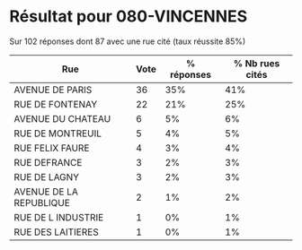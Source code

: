 # Résultat pour 080-VINCENNES

Sur 102 réponses dont 87 avec une rue cité (taux réussite 85%)

| Rue | Vote | % réponses | % Nb rues cités|
|-----|------|------------|----------------|
| AVENUE DE PARIS | 36 | 35% | 41%|
| RUE DE FONTENAY | 22 | 21% | 25%|
| AVENUE DU CHATEAU | 6 | 5% | 6%|
| RUE DE MONTREUIL | 5 | 4% | 5%|
| RUE FELIX FAURE | 4 | 3% | 4%|
| RUE DEFRANCE | 3 | 2% | 3%|
| RUE DE LAGNY | 3 | 2% | 3%|
| AVENUE DE LA REPUBLIQUE | 2 | 1% | 2%|
| RUE DE L INDUSTRIE | 1 | 0% | 1%|
| RUE DES LAITIERES | 1 | 0% | 1%|
